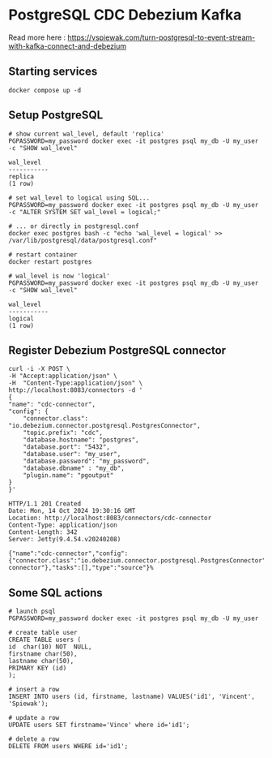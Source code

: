 # PostgreSQL CDC Debezium Kafka

Read more here : https://vspiewak.com/turn-postgresql-to-event-stream-with-kafka-connect-and-debezium


## Starting services
    
    docker compose up -d


## Setup PostgreSQL

    # show current wal_level, default 'replica'
    PGPASSWORD=my_password docker exec -it postgres psql my_db -U my_user -c "SHOW wal_level"

    wal_level
    -----------
    replica
    (1 row)

    # set wal_level to logical using SQL...
    PGPASSWORD=my_password docker exec -it postgres psql my_db -U my_user -c "ALTER SYSTEM SET wal_level = logical;"

    # ... or directly in postgresql.conf
    docker exec postgres bash -c "echo 'wal_level = logical' >> /var/lib/postgresql/data/postgresql.conf"

    # restart container
    docker restart postgres

    # wal_level is now 'logical'
    PGPASSWORD=my_password docker exec -it postgres psql my_db -U my_user -c "SHOW wal_level"

    wal_level
    -----------
    logical
    (1 row)


## Register Debezium PostgreSQL connector

    curl -i -X POST \
    -H "Accept:application/json" \
    -H  "Content-Type:application/json" \
    http://localhost:8083/connectors -d '
    {
    "name": "cdc-connector",
    "config": {
        "connector.class": "io.debezium.connector.postgresql.PostgresConnector",
        "topic.prefix": "cdc",
        "database.hostname": "postgres",
        "database.port": "5432",
        "database.user": "my_user",
        "database.password": "my_password",
        "database.dbname" : "my_db",
        "plugin.name": "pgoutput"
    }
    }'

    HTTP/1.1 201 Created
    Date: Mon, 14 Oct 2024 19:30:16 GMT
    Location: http://localhost:8083/connectors/cdc-connector
    Content-Type: application/json
    Content-Length: 342
    Server: Jetty(9.4.54.v20240208)

    {"name":"cdc-connector","config":{"connector.class":"io.debezium.connector.postgresql.PostgresConnector","topic.prefix":"cdc","database.hostname":"postgres","database.port":"5432","database.user":"my_user","database.password":"my_password","database.dbname":"my_db","plugin.name":"pgoutput","name":"cdc-connector"},"tasks":[],"type":"source"}%


## Some SQL actions

    # launch psql
    PGPASSWORD=my_password docker exec -it postgres psql my_db -U my_user
    
    # create table user
    CREATE TABLE users (
    id  char(10) NOT  NULL,
    firstname char(50),
    lastname char(50),
    PRIMARY KEY (id)
    );

    # insert a row
    INSERT INTO users (id, firstname, lastname) VALUES('id1', 'Vincent', 'Spiewak');

    # update a row
    UPDATE users SET firstname='Vince' where id='id1';

    # delete a row
    DELETE FROM users WHERE id='id1';